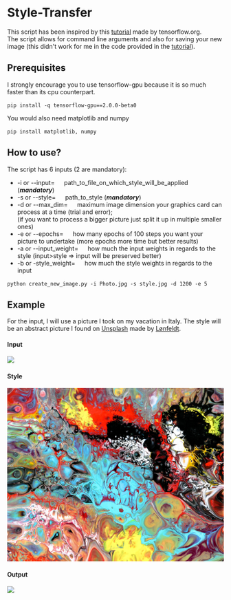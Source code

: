# Style-Transfer
This script has been inspired by this [tutorial](https://www.tensorflow.org/beta/tutorials/generative/style_transfer) made by tensorflow.org.  
The script allows for command line arguments and also for saving your new image (this didn't work for me in the code provided in the [tutorial](https://www.tensorflow.org/beta/tutorials/generative/style_transfer)).
## Prerequisites
I strongly encourage you to use tensorflow-gpu because it is so much faster than its cpu counterpart.
```
pip install -q tensorflow-gpu==2.0.0-beta0
```
You would also need matplotlib and numpy
```
pip install matplotlib, numpy
```
## How to use?
The script has 6 inputs (2 are mandatory):
- -i or --input= &emsp; path_to_file_on_which_style_will_be_applied (***mandatory***)
- -s or --style= &emsp; path_to_style (***mandatory***)
- -d or --max_dim= &emsp; maximum image dimension your graphics card can process at a time (trial and error);  
(if you want to process a bigger picture just split it up in multiple smaller ones)
- -e or --epochs= &emsp; how many epochs of 100 steps you want your picture to undertake (more epochs more time but better results)
- -a or --input_weight= &emsp; how much the input weights in regards to the style (input>style => input will be preserved better)
- -b or -style_weight= &emsp; how much the style weights in regards to the input 

```
python create_new_image.py -i Photo.jpg -s style.jpg -d 1200 -e 5
```

## Example
For the input, I will use a picture I took on my vacation in Italy. The style will be an abstract picture I found on [Unsplash](https://unsplash.com/?utm_source=unsplash&utm_medium=referral&utm_content=creditCopyText) made by [Lønfeldt](https://unsplash.com/@artbylonfeldt?utm_source=unsplash&utm_medium=referral&utm_content=creditCopyText).

#### Input
![](Photo.jpg)
#### Style
![](style.jpg)
#### Output
![](NewImage.png)
